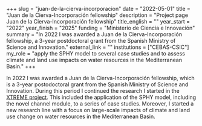 +++
slug = "juan-de-la-cierva-incorporacion"
date = "2022-05-01"
title = "Juan de la Cierva-Incorporación fellowship"
description = "Project page Juan de la Cierva-Incorporación fellowship"
title_english = ""
year_start = "2022"
year_finish = "2025"
funding = "Ministerio de Ciencia e Innovación"
summary = "In 2022 I was awarded a Juan de la Cierva-Incorporación fellowship, a 3-year postdoctoral grant from the Spanish Ministry of Science and Innovation."
external_link = ""
institutions = ["CEBAS-CSIC"]
my_role = "apply the SPHY model to several case studies and to assess climate and land use impacts on water resources in the Mediterranean Basin."
+++

In 2022 I was awarded a Juan de la Cierva-Incorporación fellowship, which is a 3-year postodoctoral grant from the Spanish Ministry of Science and Innovation. During this period I continued the research I started in the [XTREME project](/projects/xtreme/). This included the application of the SPHY model, including the novel channel module, to a series of case studies. Moreover, I started a new research line with a focus on large-scale impacts of climate and land use change on water resources in the Mediterranean Basin.